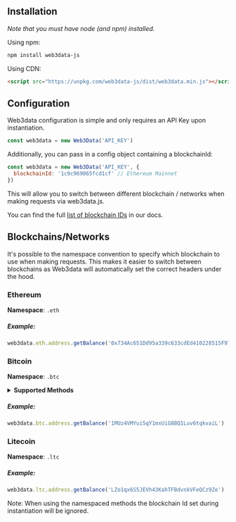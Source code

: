 ## Installation 
<i>Note that you must have node (and npm) installed.</i>

Using npm:
```bash
npm install web3data-js
```

Using CDN:
```html
<script src="https://unpkg.com/web3data-js/dist/web3data.min.js"></script>
```

## Configuration
Web3data configuration is simple and only requires an API Key upon instantiation.
```javascript
const web3data = new Web3Data('API_KEY')
```

Additionally, you can pass in a config object containing a blockchainId:
```javascript
const web3data = new Web3Data('API_KEY', {
  blockchainId: '1c9c969065fcd1cf' // Ethereum Mainnet
})
```
This will allow you to switch between different blockchain / networks when making
requests via web3data.js.

You can find the full [list of blockchain IDs](https://docs.amberdata.io/reference#blockchain-ids) in our docs.

## Blockchains/Networks
It's possible to the namespace convention to specify which blockchain to use when making requests.
This makes it easier to switch between blockchains as Web3data will automatically set the correct headers under
the hood.

### Ethereum

**Namespace**: `.eth`

##### Example: 
```javascript
web3data.eth.address.getBalance('0x734Ac651Dd95a339c633cdEd410228515F97fAfF')
```

### Bitcoin

**Namespace**: `.btc`

<details><summary><b>Supported Methods </b></summary>

<table style="width:100%">
  <tr>
    <th>address</th>
    <th>block</th>
    <th>transaction</th>
  </tr>
  <tr>
    <td>getAllAddresses</td>
    <td>getBlocks</td>
    <td>getTransactions</td>
  </tr>
  <tr>
    <td>getInformation</td>
    <td>getBlock</td>
    <td>getTransaction</td>
  </tr>
  <tr>
    <td>getMetadata</td>
    <td>getBlockNumber</td>
    <td>getPendingTransactions</td>
  </tr>
  <tr>
    <td>getTransactions</td>
    <td>getTransactions</td>
  </tr>
  <tr>
    <td>getPendingTransactions</td>
    <td>getTransactionFromBlock</td>
  </tr>
  <tr>
    <td>getBalance</td>
    <td>getMetrics</td>
  </tr>
  <tr>
    <td>getLatestBalance</td>
  </tr>
  <tr>
    <td>getHistoricalBalance</td>
  </tr>
  <tr>
    <td>getMultipleBalances</td>
  </tr>
  <tr>
    <td>getBalancesBatch</td>
  </tr>
  <tr>
    <td>getMetrics</td>
  </tr>
</table>
</details>

##### Example: 
```javascript
web3data.btc.address.getBalance('1MUz4VMYui5qY1mxUiG8BQ1Luv6tqkvaiL')
```

### Litecoin

**Namespace**: `.ltc`


##### Example: 
```javascript
web3data.ltc.address.getBalance('LZo1qx6S5JEVh43KahTFBdvnkVFeQCz9Ze')
```

Note: When using the namespaced methods the blockchain Id set during instantiation will be ignored.

